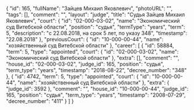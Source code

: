 {
    "id": 165,
    "fullName": "Зайцев Михаил Яковлевич",
    "photoURL": "",
    "tags": [],
    "comment": "",
    "layout": "judge",
    "title": "Судья Зайцев Михаил Яковлевич",
    "court": {
        "id": "02-000-03-02",
        "name": "Экономический суд Витебской области",
        "position": "судья",
        "termType": "years",
        "term": 5,
        "description": "c 22.08.2018, на срок 5 лет, по указу 348",
        "timestamp": "22.08.2018"
    },
    "previousCourt": {
        "id": "10-000-00-44",
        "name": "хозяйственный суд Витебской области"
    },
    "career": [
        {
            "id": 58884,
            "term": 5,
            "type": "appointed",
            "court": {
                "id": "02-000-03-02",
                "name": "Экономический суд Витебской области"
            },
            "extra": [],
            "comment": "",
            "house_id": "02-000-03-02",
            "judge_id": 165,
            "position": "судья",
            "term_type": "years",
            "timestamp": "2018-08-22",
            "decree_number": "348"
        },
        {
            "id": 4742,
            "term": 5,
            "type": "appointed",
            "court": {
                "id": "10-000-00-44",
                "name": "хозяйственный суд Витебской области"
            },
            "extra": {
                "judge_id": 3592
            },
            "comment": "",
            "house_id": "10-000-00-44",
            "judge_id": 165,
            "position": "судья",
            "term_type": "years",
            "timestamp": "2008-07-29",
            "decree_number": "411"
        }
    ]
}